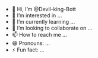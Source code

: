 - 👋 Hi, I’m @Devil-king-Bott
- 👀 I’m interested in ...
- 🌱 I’m currently learning ...
- 💞️ I’m looking to collaborate on ...
- 📫 How to reach me ...
- 😄 Pronouns: ...
- ⚡ Fun fact: ...

<!---
Devil-king-Bott/Devil-king-Bott is a ✨ special ✨ repository because its `README.md` (this file) appears on your GitHub profile.
You can click the Preview link to take a look at your changes.
--->
